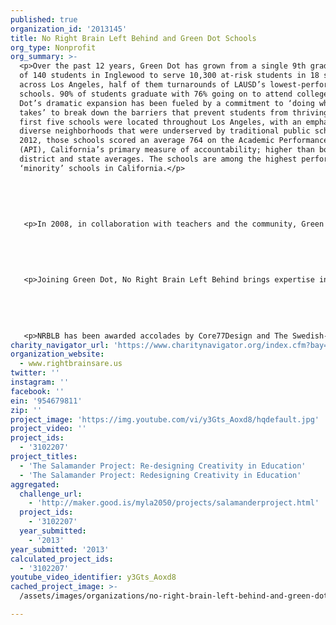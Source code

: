 ```yaml
---
published: true
organization_id: '2013145'
title: No Right Brain Left Behind and Green Dot Schools
org_type: Nonprofit
org_summary: >-
  <p>Over the past 12 years, Green Dot has grown from a single 9th grade class
  of 140 students in Inglewood to serve 10,300 at-risk students in 18 schools
  across Los Angeles, half of them turnarounds of LAUSD’s lowest-performing
  schools. 90% of students graduate with 76% going on to attend college. Green
  Dot’s dramatic expansion has been fueled by a commitment to ‘doing what it
  takes’ to break down the barriers that prevent students from thriving. Our
  first five schools were located throughout Los Angeles, with an emphasis on
  diverse neighborhoods that were underserved by traditional public schools. In
  2012, those schools scored an average 764 on the Academic Performance Index
  (API), California’s primary measure of accountability; higher than both
  district and state averages. The schools are among the highest performing
  ‘minority’ schools in California.</p>
   
   
   
   
   
   <p>In 2008, in collaboration with teachers and the community, Green Dot won control of Alain Leroy Locke High School, one of the lowest-achieving schools in the nation. Four years into the transformation, the Locke schools scored over 600 API compared to a pre-transformation score of 511. In 2010, Green Dot launched a new strategy to address the chronic attainment levels of incoming 9th graders through the opening of high-quality middle schools, two the result of a takeover of Henry Clay Middle School, ranked as the worst middle school in California. Concurrently, LAUSD invited us to take over David Starr Jordan High School, located in the heart of the Jordan Downs housing project in Watts. Early indicators suggest that students at these schools are already experiencing significant gains under the Green Dot model. </p>
   
   
   
   
   
   <p>Joining Green Dot, No Right Brain Left Behind brings expertise in design-centered problem solving. NRBLB started a movement in 2011 that highlighted the wide-scale concerns for the country’s creativity crisis and the desire to find solutions. During a seven day innovation challenge, NRBLB asked the best in the creative industries to develop ‘creativity generators’ to be used in the classroom. Renowned innovators and experts including Sir Ken Robinson, Yves Behar, Daniel Pink, Deepak Chopra, and Scott Belsky joined the cause. Over 150 world-class companies such as Frog Design, BBDO, Wolff Olins, and Saatchi&Saatchi developed over 300 concepts. The winning concept received in-company funding to bring their concept to action. </p>
   
   
   
   
   
   <p>NRBLB has been awarded accolades by Core77Design and The Swedish-American Chamber of Commerce; presented at events such as TEDx, Art Directors Club, and LiveWire; and been featured in FastCompany, GOOD Magazine, Core77, BrainPickings, Design Mind, and Art Rebels. To date, NRBLB has built a strong coalition of companies, design schools, education networks, and creative professionals able to develop scalable, low-cost, and adoptable innovation tools that enhance creativity inside and outside of classrooms. </p>
charity_navigator_url: 'https://www.charitynavigator.org/index.cfm?bay=search.profile&ein=954679811'
organization_website:
  - www.rightbrainsare.us
twitter: ''
instagram: ''
facebook: ''
ein: '954679811'
zip: ''
project_image: 'https://img.youtube.com/vi/y3Gts_Aoxd8/hqdefault.jpg'
project_video: ''
project_ids:
  - '3102207'
project_titles:
  - 'The Salamander Project: Re-designing Creativity in Education'
  - 'The Salamander Project: Redesigning Creativity in Education'
aggregated:
  challenge_url:
    - 'http://maker.good.is/myla2050/projects/salamanderproject.html'
  project_ids:
    - '3102207'
  year_submitted:
    - '2013'
year_submitted: '2013'
calculated_project_ids:
  - '3102207'
youtube_video_identifier: y3Gts_Aoxd8
cached_project_image: >-
  /assets/images/organizations/no-right-brain-left-behind-and-green-dot-schools/img.youtube.com/vi/y3Gts_Aoxd8/hqdefault.jpg

---
```


